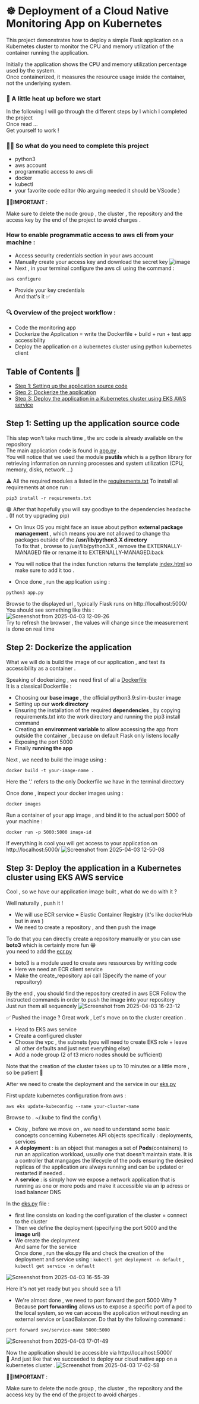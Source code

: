 # ☸️ Deployment of a Cloud Native Monitoring App on Kubernetes
This project demonstrates how to deploy a simple Flask application on a Kubernetes cluster to monitor the CPU and memory utilization of the container running the application.

Initially the application shows the CPU and memory utilization percentage used by the system. \
Once containerized, it measures the resource usage inside the container, not the underlying system.
### 📢 A little heat up before we start
In the following I will go through the different steps by I which I completed the project  \
Once read ...\
Get yourself to work  !

### 🤔💭 So what do you need to complete this project
- python3 
- aws account
- programmatic access to aws cli 
- docker
- kubectl
- your favorite code editor (No arguing needed it should be VScode )

🚨🚨**IMPORTANT** : 

Make sure to delete the node group , the cluster , the repository and the access key by the end of the project to avoid charges .

### How to enable programmatic access to aws cli from your machine :
- Access security credentials section in your aws account
- Manually create your access key and download the secret key 
  ![image](https://github.com/user-attachments/assets/604742ac-16e7-42fb-8d2f-d3ef699abdab)
- Next , in your terminal configure the aws cli using the command :

```
aws configure
```
- Provide your key credentials \
  And that's it ✅

### 🔍 Overview of the project workflow :
- Code the monitoring app
- Dockerize the Application  =  write the Dockerfile + build + run + test app accessibility
- Deploy the application on a kubernetes cluster using python kubernetes client

## Table of Contents 📑
- [Step 1: Setting up the application source code](#step-1-setting-up-the-application-source-code)
- [Step 2: Dockerize the application](#step-2-dockerize-the-application)
- [Step 3: Deploy the application in a Kubernetes cluster using EKS AWS service](#step-3-deploy-the-application-in-a-kubernetes-cluster-using-eks-aws-service)




## Step 1: Setting up the application source code

This step won't take much time , the src code is already available on the repository \
The main application code is found in [app.py](https://github.com/HafssaRaoui/k8s-monitoring-app/blob/main/app.py)  .\
You will notice that we used the module **psutils** which is a python library for retrieving information on running processes and system utilization (CPU, memory, disks, network ...)

⚠️ All the required modules a listed in the [requirements.txt](https://github.com/HafssaRaoui/k8s-monitoring-app/blob/main/requirements.txt)
To install all requirements at once run : 
```
pip3 install -r requirements.txt
```
😁 After that hopefully you will say goodbye to  the dependencies headache . (If not try  upgrading pip)

- On linux OS you might face an issue about python **external package management** , which means you are not allowed to change tha packages outside of the **/usr/lib/python3.X directory** \
To fix that , browse to /usr/lib/python3.X , remove the EXTERNALLY-MANAGED file or rename it to  EXTERNALLY-MANAGED.back

- You will notice that the index function returns the template [index.html](https://github.com/HafssaRaoui/k8s-monitoring-app/blob/main/templates/index.html) so make sure to add it too .

- Once done , run the application using :
```
python3 app.py
```
Browse to the displayed url , typically Flask runs on http://localhost:5000/
You should see something like this : 
![Screenshot from 2025-04-03 12-09-26](https://github.com/user-attachments/assets/daf16644-4b98-458c-8883-8d95c48159ce) \
Try to refresh the browser , the values will change since the measurement is done on real time

## Step 2: Dockerize the application

What we will do is build the image of our application , and test its accessibility as a container .

Speaking of dockerizing , we need first of all a [Dockerfile](https://github.com/HafssaRaoui/k8s-monitoring-app/blob/main/Dockerfile) \
It is a classical Dockerfile :

- Choosing our **base image** , the official python3.9:slim-buster image
- Setting up our **work directory**
- Ensuring the installation of the required **dependencies** , by copying requirements.txt into the work directory and running the pip3 install command
- Creating an **environment variable** to allow accessing the app from outside the container , because on default Flask only listens locally
- Exposing the port 5000
- Finally **running the app**

Next , we need to build the image using :
```
docker build -t your-image-name .
```
Here the '.' refers to the only Dockerfile we have in the terminal directory

Once done , inspect your docker images using :
```
docker images
```
Run a container of your app image , and bind it to  the actual port 5000 of your machine :

```
docker run -p 5000:5000 image-id
```
If everything is cool you will get access to your application on http://localhost:5000/ 
![Screenshot from 2025-04-03 12-50-08](https://github.com/user-attachments/assets/e25a026c-7314-40d3-99e9-c7229555ea52)

## Step 3: Deploy the application in a Kubernetes cluster using EKS AWS service

Cool , so we have our appilcation image built , what do we do with it ?

Well naturally , push it !

 - We will use ECR service = Elastic Container Registry (it's like dockerHub but in aws )
 - We need to create a repository , and then push the image

To do that you can directly create a repository manually or you can use **boto3** which is certainly more fun 😁 \
you need to add the [ecr.py](https://github.com/HafssaRaoui/k8s-monitoring-app/blob/main/ecr.py)
- boto3 is a module used to create aws ressources by writting code
- Here we need an ECR client service
- Make the create_repository api call (Specify the name of your repository)

By the end , you should find the repository created in aws ECR
Follow the instructed commands in order to push the image into your repository \
Just run them all sequencely
![Screenshot from 2025-04-03 16-23-12](https://github.com/user-attachments/assets/3ecec65b-43a9-462b-b1ac-ebea66e63df7)

✅ Pushed the image ? Great work , Let's move on to the cluster creation .

- Head to EKS aws service
- Create a configured cluster
- Choose the vpc , the subnets (you will need to create EKS role + leave all other defaults and just next everything else)
- Add a node group (2 of t3 micro nodes should be sufficient)

Note that the creation of the cluster takes up to 10 minutes or a little more , so be patient 🧘

After we need to create the deployment and the service in our [eks.py](https://github.com/HafssaRaoui/k8s-monitoring-app/blob/main/eks.py)

First update kubernetes configuration from aws :
```
aws eks update-kubeconfig --name your-cluster-name
```

Browse to . ~/.kube to find the config \
- Okay , before we move on , we need to understand some basic concepts concerning Kubernetes API objects specifically : deployments, services
- A **deployment** : is an  object that manages a set of **Pods**(containers) to run an application workload, usually one that doesn't maintain state.
It is a controller that mangages the lifecycle of the pods ensuring the desired replicas of the application are always running and can be updated or restarted if needed .
- A **service** : is simply how we expose a network application that is running as one or more pods and make it accessible via an ip adress or load balancer DNS

In the [eks.py](https://github.com/HafssaRaoui/k8s-monitoring-app/blob/main/eks.py) file :
- first line consists on loading the configuration of the cluster = connect to the cluster
- Then we define the deployment (specifying the port 5000 and the **image uri**)
- We create the deployment \
  And same for the service \
  Once done , run the eks.py file and check the creation of the deployment and service using : ```kubectl get deployment -n default``` , ```kubectl get service -n default```



![Screenshot from 2025-04-03 16-55-39](https://github.com/user-attachments/assets/60aa11da-0493-4ff9-92a2-3c5114ff17ce)

Here it's not yet ready but you should see a 1/1

- We're almost done , we need to port forward the port 5000
  Why ?
Because **port forwarding** allows us to expose a specific port of a pod to the local system, so we can access the application without needing an external service or LoadBalancer.
Do that by the following command :
```
port forward svc/service-name 5000:5000
```
![Screenshot from 2025-04-03 17-01-49](https://github.com/user-attachments/assets/4732630e-1185-4178-b32c-9eaa87896e43)

Now the application should be accessible via http://localhost:5000/ \
🎉 And just like that we succeeded to deploy our cloud native app on a kubernetes cluster .
![Screenshot from 2025-04-03 17-02-58](https://github.com/user-attachments/assets/a84e4620-27b4-486b-998f-1b641ff165a4)

🚨🚨**IMPORTANT** : 

Make sure to delete the node group , the cluster , the repository and the access key by the end of the project to avoid charges .

